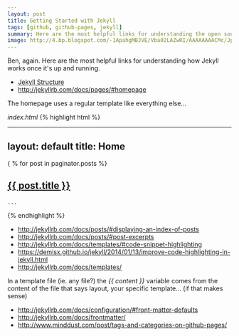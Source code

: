 ```yaml
---
layout: post
title: Getting Started with Jekyll
tags: [github, github-pages, jekyll]
summary: Here are the most helpful links for understanding the open source Jekyll blogging framework.  This new blogging framework has built in integration with github pages and is great for generating static sites.
image: http://4.bp.blogspot.com/-1ApahgMBJVE/Vba02LAZwRI/AAAAAAAACMc/JpUx0KKrvVE/s1600/Screen%2BShot%2B2015-07-27%2Bat%2B3.42.44%2BPM.png
---
```


Ben, again.  Here are the most helpful links for understanding how Jekyll works once it's up and running.

- [Jekyll Structure](http://jekyllrb.com/docs/structure/)
- http://jekyllrb.com/docs/pages/#homepage

The homepage uses a regular template like everything else...



_index.html_
{% highlight html %}

---
layout: default
title: Home
---

<div class="posts">
  { % for post in paginator.posts %} <!-- I put in a space between the { and % so this would work... -->
  <article class="post">
    <h1 class="post-title">
      <a href="{{ site.baseurl }}{{ post.url }}">
        {{ post.title }}
      </a>
    </h1>

    ...
{% endhighlight %}

- http://jekyllrb.com/docs/posts/#displaying-an-index-of-posts
- http://jekyllrb.com/docs/posts/#post-excerpts
- http://jekyllrb.com/docs/templates/#code-snippet-highlighting
- https://demisx.github.io/jekyll/2014/01/13/improve-code-highlighting-in-jekyll.html
- http://jekyllrb.com/docs/templates/

In a template file (ie. any file?) the _&#123;&#123; content }}_ variable comes from the content of the file that says layout, your specific template... (if that makes sense)

- http://jekyllrb.com/docs/configuration/#front-matter-defaults
- http://jekyllrb.com/docs/frontmatter/
- http://www.minddust.com/post/tags-and-categories-on-github-pages/

